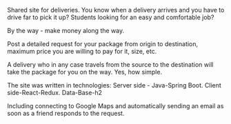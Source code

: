 Shared site for deliveries.
You know when a delivery arrives and you have to drive far to pick it up?
Students looking for an easy and comfortable job?

By the way - make money along the way.

Post a detailed request for your package from origin to destination, maximum price you are willing to pay for it, size, etc.                                                                            

A delivery who in any case travels from the source to the destination will take the package for you on the way.
Yes, how simple.

The site was written in technologies:
Server side - Java-Spring Boot.
Client side-React-Redux.
Data-Base-h2

Including connecting to Google Maps and automatically sending an email as soon as a friend responds to the request.
